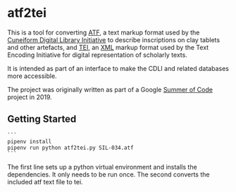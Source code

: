 # atf2tei

This is a tool for converting [ATF](http://oracc.museum.upenn.edu/doc/help/editinginatf/),
a text markup format used by the [Cuneiform Digital Library Initiative](https://cdli.ucla.edu)
to describe inscriptions on clay tablets and other artefacts,
and [TEI](https://tei-c.org), an [XML](https://en.wikipedia.org/wiki/XML)
markup format used by the Text Encoding Initiative for digital representation
of scholarly texts.

It is intended as part of an interface to make the CDLI and related
databases more accessible.

The project was originally written as part of a Google
[Summer of Code](https://summerofcode.withgoogle.com/)
project in 2019.

## Getting Started

    ```
    pipenv install
    pipenv run python atf2tei.py SIL-034.atf
    ```

The first line sets up a python virtual environment and installs
the dependencies. It only needs to be run once.
The second converts the included atf text file to tei.
